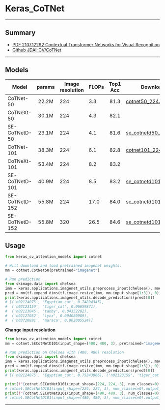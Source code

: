# Keras_CoTNet
***

## Summary
  - [PDF 2107.12292 Contextual Transformer Networks for Visual Recognition](https://arxiv.org/pdf/2107.12292.pdf)
  - [Github JDAI-CV/CoTNet](https://github.com/JDAI-CV/CoTNet)
***

## Models
  | Model          | params | Image resolution | FLOPs | Top1 Acc | Download            |
  | -------------- |:------:| ---------------- | ----- |:--------:| ------------------- |
  | CoTNet-50      | 22.2M  | 224              | 3.3   |   81.3   | [cotnet50_224.h5](https://github.com/leondgarse/keras_cv_attention_models/releases/download/cotnet/cotnet50_224.h5) |
  | CoTNeXt-50     | 30.1M  | 224              | 4.3   |   82.1   |  |
  | SE-CoTNetD-50  | 23.1M  | 224              | 4.1   |   81.6   | [se_cotnetd50_224.h5](https://github.com/leondgarse/keras_cv_attention_models/releases/download/cotnet/se_cotnetd50_224.h5) |
  | CoTNet-101     | 38.3M  | 224              | 6.1   |   82.8   | [cotnet101_224.h5](https://github.com/leondgarse/keras_cv_attention_models/releases/download/cotnet/cotnet101_224.h5) |
  | CoTNeXt-101    | 53.4M  | 224              | 8.2   |   83.2   |  |
  | SE-CoTNetD-101 | 40.9M  | 224              | 8.5   |   83.2   | [se_cotnetd101_224.h5](https://github.com/leondgarse/keras_cv_attention_models/releases/download/cotnet/se_cotnetd101_224.h5) |
  | SE-CoTNetD-152 | 55.8M  | 224              | 17.0  |   84.0   | [se_cotnetd101_224.h5](https://github.com/leondgarse/keras_cv_attention_models/releases/download/cotnet/se_cotnetd152_224.h5) |
  | SE-CoTNetD-152 | 55.8M  | 320              | 26.5  |   84.6   | [se_cotnetd101_224.h5](https://github.com/leondgarse/keras_cv_attention_models/releases/download/cotnet/se_cotnetd152_320.h5) |
## Usage
  ```py
  from keras_cv_attention_models import cotnet

  # Will download and load pretrained imagenet weights.
  mm = cotnet.CotNet50(pretrained="imagenet")

  # Run prediction
  from skimage.data import chelsea
  imm = keras.applications.imagenet_utils.preprocess_input(chelsea(), mode='torch') # Chelsea the cat
  pred = mm(tf.expand_dims(tf.image.resize(imm, mm.input_shape[1:3]), 0)).numpy()
  print(keras.applications.imagenet_utils.decode_predictions(pred)[0])
  # [('n02124075', 'Egyptian_cat', 0.74894345),
  #  ('n02123159', 'tiger_cat', 0.06659871),
  #  ('n02123045', 'tabby', 0.04352202),
  #  ('n02127052', 'lynx', 0.004080989),
  #  ('n03720891', 'maraca', 0.002005524)]
  ```
  **Change input resolution**
  ```py
  from keras_cv_attention_models import cotnet
  mm = cotnet.SECotNetD101(input_shape=(480, 480, 3), pretrained="imagenet")

  # Run prediction on Chelsea with (480, 480) resolution
  from skimage.data import chelsea
  imm = keras.applications.imagenet_utils.preprocess_input(chelsea(), mode='torch') # Chelsea the cat
  pred = mm(tf.expand_dims(tf.image.resize(imm, mm.input_shape[1:3]), 0)).numpy()
  print(keras.applications.imagenet_utils.decode_predictions(pred)[0])
  # [('n02124075', 'Egyptian_cat', 0.75343966), ('n02123159', 'tiger_cat', 0.09504254), ...]

  print(f"{cotnet.SECotNetD101(input_shape=(224, 224, 3), num_classes=0).output_shape = }")
  # cotnet.SECotNetD101(input_shape=(224, 224, 3), num_classes=0).output_shape = (None, 7, 7, 2048)
  print(f"{cotnet.SECotNetD101(input_shape=(480, 480, 3), num_classes=0).output_shape = }")
  # cotnet.SECotNetD101(input_shape=(480, 480, 3), num_classes=0).output_shape = (None, 15, 15, 2048)
  ```
***
